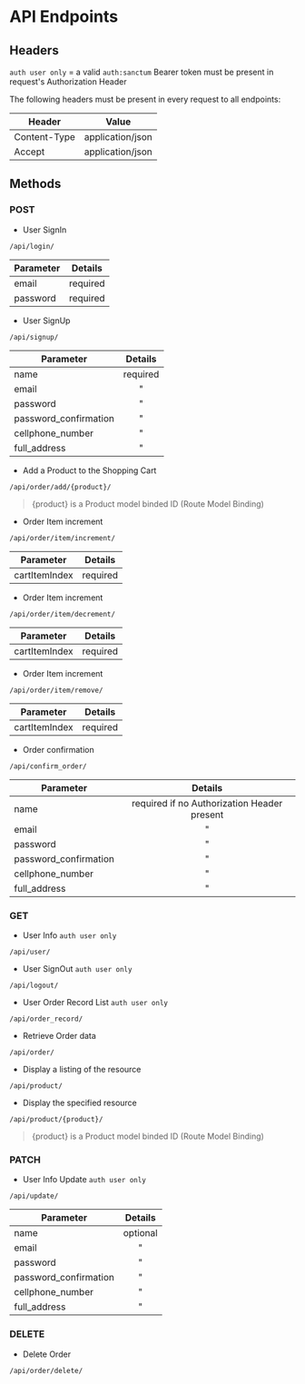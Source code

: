 # API Endpoints

## Headers

`auth user only` = a valid `auth:sanctum` Bearer token must be present in request's Authorization Header

The following headers must be present in every request to all endpoints:

| Header       | Value            |
| ------------ | ---------------- |
| Content-Type | application/json |
| Accept       | application/json |

## Methods

### POST
* User SignIn
```
/api/login/
```
| Parameter  | Details  |
| ---------- | -------- |
| email      | required |
| password   | required |

* User SignUp
```
/api/signup/
```
| Parameter             | Details  |
| --------------------- |:--------:|
| name                  | required |
| email                 |     "    |
| password              |     "    |
| password_confirmation |     "    |
| cellphone_number      |     "    |
| full_address          |     "    |

* Add a Product to the Shopping Cart
```
/api/order/add/{product}/
```
> {product} is a Product model binded ID (Route Model Binding)

* Order Item increment
```
/api/order/item/increment/
```
| Parameter     | Details  |
| ------------- | -------- |
| cartItemIndex | required |

* Order Item increment
```
/api/order/item/decrement/
```
| Parameter     | Details  |
| ------------- | -------- |
| cartItemIndex | required |

* Order Item increment
```
/api/order/item/remove/
```
| Parameter     | Details  |
| ------------- | -------- |
| cartItemIndex | required |

* Order confirmation
```
/api/confirm_order/
```
| Parameter             | Details                                     |
| --------------------- |:-------------------------------------------:|
| name                  | required if no Authorization Header present |
| email                 |                        "                    |
| password              |                        "                    |
| password_confirmation |                        "                    |
| cellphone_number      |                        "                    |
| full_address          |                        "                    |


### GET

* User Info `auth user only`
```
/api/user/
```

* User SignOut `auth user only`
```
/api/logout/
```

* User Order Record List `auth user only`
```
/api/order_record/
```

* Retrieve Order data
```
/api/order/
```

* Display a listing of the resource
```
/api/product/
```

* Display the specified resource
```
/api/product/{product}/
```
> {product} is a Product model binded ID (Route Model Binding)


### PATCH

* User Info Update `auth user only`
```
/api/update/
```
| Parameter             | Details  |
| --------------------- |:--------:|
| name                  | optional |
| email                 |     "    |
| password              |     "    |
| password_confirmation |     "    |
| cellphone_number      |     "    |
| full_address          |     "    |

### DELETE

* Delete Order
```
/api/order/delete/
```
